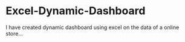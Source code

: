 # Excel-Dynamic-Dashboard
I have created dynamic dashboard using excel on the data of a online store...
